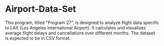 # Airport-Data-Set
This program, titled "Program 27", is designed to analyze flight data specific to LAX (Los Angeles International Airport). It calculates and visualizes average flight delays and cancellations over different months. The dataset is expected to be in CSV format.
